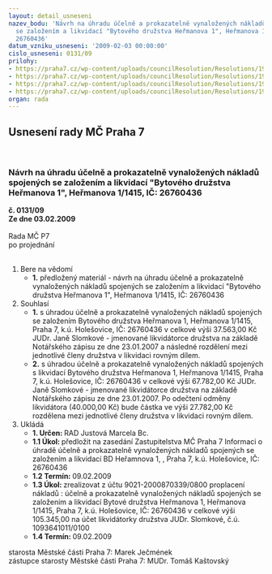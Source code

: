 ```yaml
---
layout: detail_usneseni
nazev_bodu: 'Návrh na úhradu účelně a prokazatelně vynaložených nákladů spojených
  se založením a likvidací "Bytového družstva Heřmanova 1", Heřmanova 1/1415, IČ:
  26760436'
datum_vzniku_usneseni: '2009-02-03 00:00:00'
cislo_usneseni: 0131/09
prilohy:
- https://praha7.cz/wp-content/uploads/councilResolution/Resolutions/19284/6-0006-04-z_24.01.2004_-_zm%c4%9bna_formy_privatizace.pdf
- https://praha7.cz/wp-content/uploads/councilResolution/Resolutions/19284/6-1079-06-r_06.06.2006_-_odsouhlasen%c3%ad_%c3%bahrady_n%c3%a1klad%c5%af.pdf
- https://praha7.cz/wp-content/uploads/councilResolution/Resolutions/19284/6-doklady_nutn%c3%bdch_n%c3%a1klad%c5%af_k_zalo%c5%been%c3%ad_bd_he%c5%99manova_1.pdf
- https://praha7.cz/wp-content/uploads/councilResolution/Resolutions/19284/6-doklady_nutn%c3%bdch_n%c3%a1klad%c5%af_k_likvidaci_bd_he%c5%99manova_1.pdf
organ: rada
---
```

<div id="ucUsn_pList" class="usn">
	<span><h2>Usnesení rady MČ Praha 7 </h2>
<br></span><div class="standBody">
<span><h3>Návrh na úhradu účelně a prokazatelně vynaložených nákladů spojených se založením a likvidací "Bytového družstva Heřmanova 1", Heřmanova 1/1415, IČ: 26760436</h3></span><div class="center">
		<strong>č. 0131/09</strong><br>
	</div>
<div class="center">
		<strong>Ze dne 03.02.2009</strong><br><br>
	</div>Rada MČ P7<br> po projednání<br><br><ol>
<li>Bere na vědomí<ul><li>
<strong>1.</strong> předložený materiál - návrh na úhradu účelně a prokazatelně vynaložených nákladů spojených se založením a likvidací "Bytového družstva Heřmanova 1", Heřmanova 1/1415, IČ: 26760436</li></ul>
</li>
<li>Souhlasí<ul>
<li>
<strong>1.</strong> s úhradou účelně a prokazatelně vynaložených nákladů spojených se založením Bytového družstva Heřmanova 1, Heřmanova 1/1415, Praha 7, k.ú. Holešovice, IČ: 26760436 v celkové výši 37.563,00 Kč JUDr. Janě Slomkové - jmenované likvidátorce družstva na základě Notářského zápisu ze dne 23.01.2007 a následné rozdělení mezi jednotlivé členy družstva v likvidaci rovným dílem. </li>
<li>
<strong>2.</strong> s úhradou účelně a prokazatelně vynaložených nákladů spojených s likvidací Bytového družstva Heřmanova 1, Heřmanova 1/1415, Praha 7, k.ú. Holešovice, IČ: 26760436 v celkové výši 67.782,00 Kč JUDr. Janě Slomkové - jmenované likvidátorce družstva na základě Notářského zápisu ze dne 23.01.2007. Po odečtení odměny likvidátora (40.000,00 Kč) bude  částka ve výši 27.782,00 Kč rozdělena mezi jednotlivé členy družstva v likvidaci rovným dílem.     </li>
</ul>
</li>
<li>Ukládá<ul>
<li>
<strong>1. Určen: </strong>RAD Justová Marcela Bc.</li>
<li>
<strong>1.1 Úkol: </strong>předložit na zasedání Zastupitelstva MČ Praha 7 Informaci o úhradě účelně a prokazatelně vynaložených nákladů spojených se založením a likvidací BD Heřamnova 1, , Praha 7, k.ú. Holešovice, IČ: 26760436 </li>
<li>
<strong>1.2 Termín: </strong>09.02.2009</li>
<li>
<strong>1.3 Úkol: </strong>zrealizovat z účtu 9021-2000870339/0800 proplacení nákladů : účelně a prokazatelně vynaložených nákladů spojených se založením a likvidací Bytové družstva Heřmanova 1, Heřmanova 1/1415, Praha 7, k.ú. Holešovice, IČ: 26760436 v celkové výši 105.345,00 na účet likvidátorky družstva JUDr. Slomkové, č.ú. 1093641011/0100  </li>
<li>
<strong>1.4 Termín: </strong>09.02.2009</li>
</ul>
</li>
</ol>starosta Městské části Praha 7: Marek Ječmének<br>zástupce starosty Městské části Praha 7: MUDr. Tomáš Kaštovský 
</div>
</div>